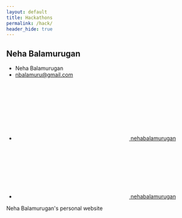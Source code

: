 ```yaml
---
layout: default
title: Hackathons
permalink: /hack/
header_hide: true
---
```

<main class="page-content" aria-label="Content">
</main>
  <!--Footer-->
  <footer class="site-footer h-card">
    <data class="u-url" href="/"></data>
    <div class="wrapper">
      <h2 class="footer-heading">Neha Balamurugan</h2>
      <div class="footer-col-wrapper">
        <div class="footer-col footer-col-1">
          <ul class="contact-list">
            <li class="p-name">Neha Balamurugan</li>
            <li><a class="u-email" href="mailto:nbalamuru@gmail.com">nbalamuru@gmail.com</a></li>
          </ul>
        </div>
        <div class="footer-col footer-col-2">
          <ul class="social-media-list">
            <li><a href="https://github.com/nehabalamurugan"><svg class="svg-icon"><use xlink:href="/assets/minima-social-icons.svg#github"></use></svg> <span class="username">nehabalamurugan</span></a></li>
            <li><a href="https://www.linkedin.com/in/neha-balamurugan-8455981b1/"><svg class="svg-icon"><use xlink:href="/assets/minima-social-icons.svg#linkedin"></use></svg> <span class="username">nehabalamurugan</span></a></li>
          </ul>
        </div>
        <div class="footer-col footer-col-3">
          <p>Neha Balamurugan&#39;s personal website</p>
        </div>
      </div>
    </div>
  </footer>